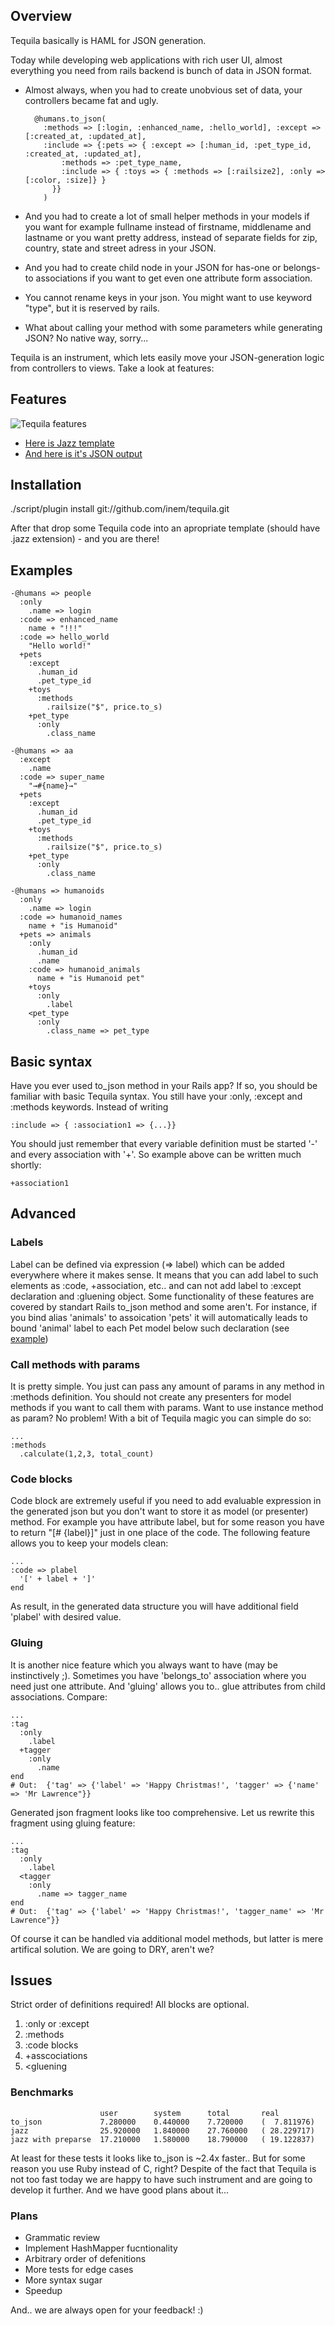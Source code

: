 ## Overview ##

Tequila basically is HAML for JSON generation.

Today while developing web applications with rich user UI, almost everything you need from rails backend is bunch of data in JSON format.

- Almost always, when you had to create unobvious set of data, your controllers became fat and ugly.

        @humans.to_json(
          :methods => [:login, :enhanced_name, :hello_world], :except => [:created_at, :updated_at],
          :include => {:pets => { :except => [:human_id, :pet_type_id, :created_at, :updated_at],
              :methods => :pet_type_name,
              :include => { :toys => { :methods => [:railsize2], :only => [:color, :size]} }
            }}
          )

- And you had to create a lot of small helper methods in your models if you want for example fullname instead of firstname, middlename and lastname or you want pretty address, instead of separate fields for zip, country, state and street adress in your JSON.
- And you had to create child node in your JSON for has-one or belongs-to associations if you want to get even one attribute form association.
- You cannot rename keys in your json. You might want to use keyword "type", but it is reserved by rails.
- What about calling your method with some parameters while generating JSON? No native way, sorry...

Tequila is an instrument, which lets easily move your JSON-generation logic from controllers to views. Take a look at features:

## Features ##

![Tequila features](http://inem.github.com/images/tequila-features.png)

- [Here is Jazz template](http://gist.github.com/173339/)
- [And here is it's JSON output](http://gist.github.com/173255/)

## Installation ##

./script/plugin install git://github.com/inem/tequila.git

After that drop some Tequila code into an apropriate template (should have .jazz extension) - and you are there!

## Examples ##

    -@humans => people
      :only
        .name => login
      :code => enhanced_name
        name + "!!!"
      :code => hello_world
        "Hello world!"
      +pets
        :except
          .human_id
          .pet_type_id
        +toys
          :methods
            .railsize("$", price.to_s)
        +pet_type
          :only
            .class_name

    -@humans => aa
      :except
        .name
      :code => super_name
        "→#{name}→"
      +pets
        :except
          .human_id
          .pet_type_id
        +toys
          :methods
            .railsize("$", price.to_s)
        +pet_type
          :only
            .class_name

    -@humans => humanoids
      :only
        .name => login
      :code => humanoid_names
        name + "is Humanoid"
      +pets => animals
        :only
          .human_id
          .name
        :code => humanoid_animals
          name + "is Humanoid pet"
        +toys
          :only
            .label
        <pet_type
          :only
            .class_name => pet_type

## Basic syntax ##

Have you ever used to_json method in your Rails app? If so, you should be familiar with basic Tequila syntax. You still have your :only, :except and :methods keywords. Instead of writing

    :include => { :association1 => {...}}

You should just remember that every variable definition must be started '-' and every association with '+'.
So example above can be written much shortly:

    +association1

## Advanced ##

### Labels ###

Label can be defined via expression (=> label) which can be added everywhere where it makes sense. It means that you can add label to such elements as :code, +association, etc.. and can not add label to :except declaration and :gluening object. Some functionality of these features are covered by standart Rails to_json method and some aren't. For instance, if you bind alias 'animals' to assoication 'pets' it will automatically leads to bound 'animal' label to each Pet model below such declaration (see [example](http://gist.github.com/173255/))

### Call methods with params ###

It is pretty simple. You just can pass any amount of params in any method in :methods definition. You should not create any presenters for model methods if you want to call them with params. Want to use instance method as param? No problem! With a bit of Tequila magic you can simple do so:

    ...
    :methods
      .calculate(1,2,3, total_count)

### Code blocks ###

Code block are extremely useful if you need to add evaluable expression in the generated json but you don't want to store it as model (or presenter) method. For example you have attribute label, but for some reason you have to return "[# {label}]" just in one place of the code. The following feature allows you to keep your models clean:

    ...
    :code => plabel
      '[' + label + ']'
    end

As result, in the generated data structure you will have additional field 'plabel' with desired value.

### Gluing ###

It is another nice feature which you always want to have (may be instinctively ;). Sometimes you have 'belongs_to' association where you need just one attribute. And 'gluing' allows you to.. glue attributes from child associations. Compare:

    ...
    :tag
      :only
        .label
      +tagger
        :only
          .name
    end
    # Out:  {'tag' => {'label' => 'Happy Christmas!', 'tagger' => {'name' => 'Mr Lawrence"}}

Generated json fragment looks like too comprehensive. Let us rewrite this fragment using gluing feature:

    ...
    :tag
      :only
        .label
      <tagger
        :only
          .name => tagger_name
    end
    # Out:  {'tag' => {'label' => 'Happy Christmas!', 'tagger_name' => 'Mr Lawrence"}}

Of course it can be handled via additional model methods, but latter is mere artifical solution. We are going to DRY, aren't we?

## Issues ##

Strict order of definitions required! All blocks are optional.

1. :only or :except
2. :methods
3. :code blocks
4. +asscociations
5. &lt;gluening

### Benchmarks ###



                        user        system      total       real
    to_json             7.280000    0.440000    7.720000    (  7.811976)
    jazz                25.920000   1.840000    27.760000   ( 28.229717)
    jazz with preparse  17.210000   1.580000    18.790000   ( 19.122837)

At least for these tests it looks like to_json is ~2.4x faster..
But for some reason you use Ruby instead of C, right? Despite of the fact that Tequila is not too fast today we are happy to have such instrument and are going to develop it further. And we have good plans about it...

### Plans ###

- Grammatic review
- Implement HashMapper fucntionality
- Arbitrary order of defenitions
- More tests for edge cases
- More syntax sugar
- Speedup

And.. we are always open for your feedback! :)